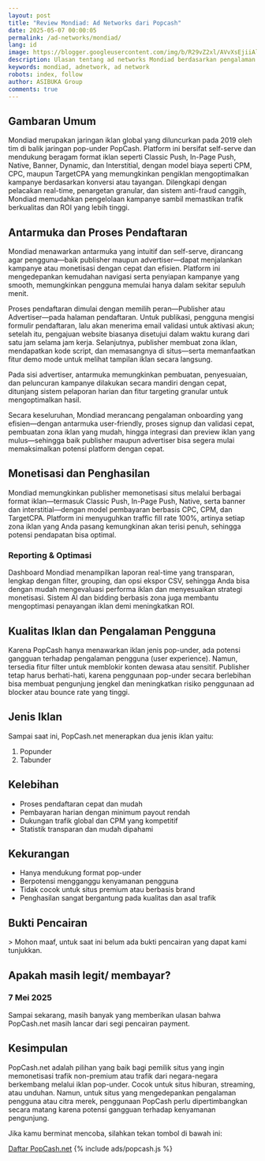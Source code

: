 ```yaml
---
layout: post
title: "Review Mondiad: Ad Networks dari Popcash"
date: 2025-05-07 00:00:05
permalink: /ad-networks/mondiad/
lang: id
image: https://blogger.googleusercontent.com/img/b/R29vZ2xl/AVvXsEjiiAlBKvtNSvw-9P80ogPmrZRQ_fbQn3vl6xD7Q4tnaAsvlRPwumU1mEh94jl1xozSo6Y90sRQXT-xGxFYpsG3YKpV-opUgv2K3hrZiJ9hI0A0QXkx_U78LEh5dn3J-KZF3spnYDU3sUjjfi-JC2DoFLPdBf9HmJHKAKMA-4WoPYqLMhbQl618xrNSzcA/s0-rw/cookies.jpeg
description: Ulasan tentang ad networks Mondiad berdasarkan pengalaman pribadi menggunakan platform ini di ASIBUKA Group.
keywords: mondiad, adnetwork, ad network
robots: index, follow
author: ASIBUKA Group
comments: true
---
```

<h2 class='main-heading'>Gambaran Umum</h2>

Mondiad merupakan jaringan iklan global yang diluncurkan pada 2019 oleh tim di balik jaringan pop-under PopCash. Platform ini bersifat self-serve dan mendukung beragam format iklan seperti Classic Push, In-Page Push, Native, Banner, Dynamic, dan Interstitial, dengan model biaya seperti CPM, CPC, maupun TargetCPA yang memungkinkan pengiklan mengoptimalkan kampanye berdasarkan konversi atau tayangan. Dilengkapi dengan pelacakan real-time, penargetan granular, dan sistem anti-fraud canggih, Mondiad memudahkan pengelolaan kampanye sambil memastikan trafik berkualitas dan ROI yang lebih tinggi.

<h2 class='main-heading'>Antarmuka dan Proses Pendaftaran</h2>

Mondiad menawarkan antarmuka yang intuitif dan self-serve, dirancang agar pengguna—baik publisher maupun advertiser—dapat menjalankan kampanye atau monetisasi dengan cepat dan efisien. Platform ini mengedepankan kemudahan navigasi serta penyiapan kampanye yang smooth, memungkinkan pengguna memulai hanya dalam sekitar sepuluh menit.

Proses pendaftaran dimulai dengan memilih peran—Publisher atau Advertiser—pada halaman pendaftaran. Untuk publikasi, pengguna mengisi formulir pendaftaran, lalu akan menerima email validasi untuk aktivasi akun; setelah itu, pengajuan website biasanya disetujui dalam waktu kurang dari satu jam selama jam kerja. Selanjutnya, publisher membuat zona iklan, mendapatkan kode script, dan memasangnya di situs—serta memanfaatkan fitur demo mode untuk melihat tampilan iklan secara langsung.

Pada sisi advertiser, antarmuka memungkinkan pembuatan, penyesuaian, dan peluncuran kampanye dilakukan secara mandiri dengan cepat, ditunjang sistem pelaporan harian dan fitur targeting granular untuk mengoptimalkan hasil.

Secara keseluruhan, Mondiad merancang pengalaman onboarding yang efisien—dengan antarmuka user-friendly, proses signup dan validasi cepat, pembuatan zona iklan yang mudah, hingga integrasi dan preview iklan yang mulus—sehingga baik publisher maupun advertiser bisa segera mulai memaksimalkan potensi platform dengan cepat.

<h2 class='main-heading'>Monetisasi dan Penghasilan</h2>

Mondiad memungkinkan publisher memonetisasi situs melalui berbagai format iklan—termasuk Classic Push, In-Page Push, Native, serta banner dan interstitial—dengan model pembayaran berbasis CPC, CPM, dan TargetCPA. Platform ini menyuguhkan traffic fill rate 100%, artinya setiap zona iklan yang Anda pasang kemungkinan akan terisi penuh, sehingga potensi pendapatan bisa optimal.

<h3>Reporting & Optimasi</h3>

Dashboard Mondiad menampilkan laporan real-time yang transparan, lengkap dengan filter, grouping, dan opsi ekspor CSV, sehingga Anda bisa dengan mudah mengevaluasi performa iklan dan menyesuaikan strategi monetisasi. Sistem AI dan bidding berbasis zona juga membantu mengoptimasi penayangan iklan demi meningkatkan ROI.

<h2 class='main-heading'>Kualitas Iklan dan Pengalaman Pengguna</h2>

Karena PopCash hanya menawarkan iklan jenis pop-under, ada potensi gangguan terhadap pengalaman pengguna (user experience). Namun, tersedia fitur filter untuk memblokir konten dewasa atau sensitif. Publisher tetap harus berhati-hati, karena penggunaan pop-under secara berlebihan bisa membuat pengunjung jengkel dan meningkatkan risiko penggunaan ad blocker atau bounce rate yang tinggi.

<h2 class='main-heading'>Jenis Iklan</h2>

Sampai saat ini, PopCash.net menerapkan dua jenis iklan yaitu:

1. Popunder
2. Tabunder

<h2 class='main-heading'>Kelebihan</h2>

* Proses pendaftaran cepat dan mudah
* Pembayaran harian dengan minimum payout rendah
* Dukungan trafik global dan CPM yang kompetitif
* Statistik transparan dan mudah dipahami

<h2 class='main-heading'>Kekurangan</h2>

* Hanya mendukung format pop-under
* Berpotensi mengganggu kenyamanan pengguna
* Tidak cocok untuk situs premium atau berbasis brand
* Penghasilan sangat bergantung pada kualitas dan asal trafik

<h2 class='main-heading'>Bukti Pencairan</h2>
> Mohon maaf, untuk saat ini belum ada bukti pencairan yang dapat kami tunjukkan.

<h2 class='main-heading'>Apakah masih legit/ membayar?</h2>

### 7 Mei 2025

Sampai sekarang, masih banyak yang memberikan ulasan bahwa PopCash.net masih lancar dari segi pencairan payment.

<h2 class='main-heading'>Kesimpulan</h2>

PopCash.net adalah pilihan yang baik bagi pemilik situs yang ingin memonetisasi trafik non-premium atau trafik dari negara-negara berkembang melalui iklan pop-under. Cocok untuk situs hiburan, streaming, atau unduhan. Namun, untuk situs yang mengedepankan pengalaman pengguna atau citra merek, penggunaan PopCash perlu dipertimbangkan secara matang karena potensi gangguan terhadap kenyamanan pengunjung.

Jika kamu berminat mencoba, silahkan tekan tombol di bawah ini:

<a href='https://popcash.net/register/487104' title='Popcash.net' target='_blank' rel='nofollow noopener noreferrer' class='btn block'>Daftar PopCash.net</a>
{% include ads/popcash.js %}